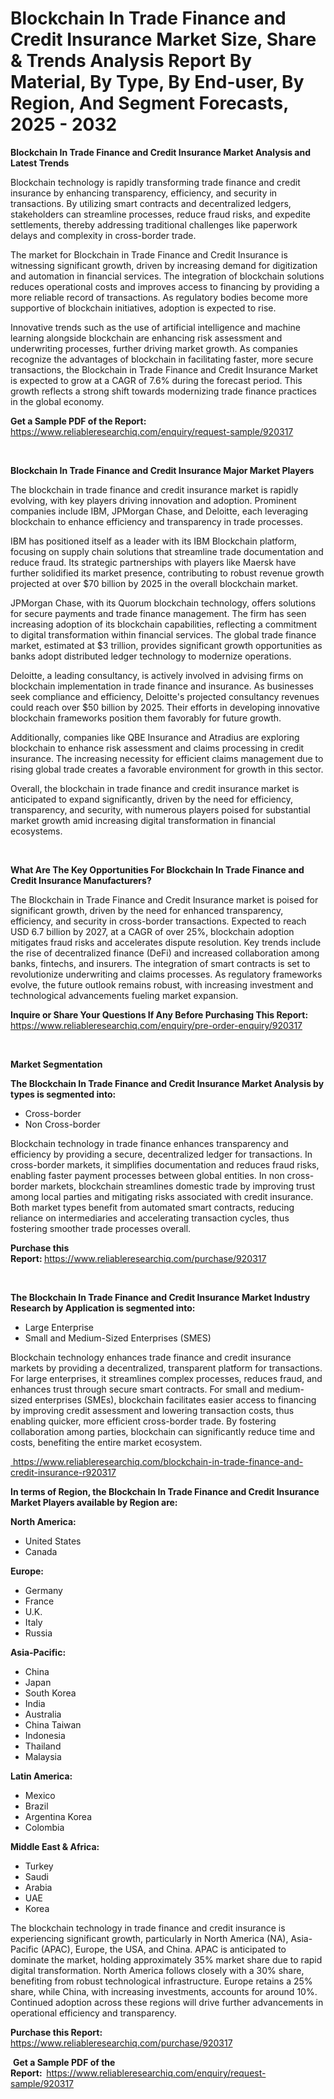 <p><h1>Blockchain In Trade Finance and Credit Insurance Market Size, Share & Trends Analysis Report By Material, By Type, By End-user, By Region, And Segment Forecasts, 2025 - 2032</h1></p><p><strong>Blockchain In Trade Finance and Credit Insurance Market Analysis and Latest Trends</strong></p>
<p><p>Blockchain technology is rapidly transforming trade finance and credit insurance by enhancing transparency, efficiency, and security in transactions. By utilizing smart contracts and decentralized ledgers, stakeholders can streamline processes, reduce fraud risks, and expedite settlements, thereby addressing traditional challenges like paperwork delays and complexity in cross-border trade.</p><p>The market for Blockchain in Trade Finance and Credit Insurance is witnessing significant growth, driven by increasing demand for digitization and automation in financial services. The integration of blockchain solutions reduces operational costs and improves access to financing by providing a more reliable record of transactions. As regulatory bodies become more supportive of blockchain initiatives, adoption is expected to rise.</p><p>Innovative trends such as the use of artificial intelligence and machine learning alongside blockchain are enhancing risk assessment and underwriting processes, further driving market growth. As companies recognize the advantages of blockchain in facilitating faster, more secure transactions, the Blockchain in Trade Finance and Credit Insurance Market is expected to grow at a CAGR of 7.6% during the forecast period. This growth reflects a strong shift towards modernizing trade finance practices in the global economy.</p></p>
<p><strong>Get a Sample PDF of the Report:&nbsp;</strong> <a href="https://www.reliableresearchiq.com/enquiry/request-sample/920317?utm_campaign=2866&utm_medium=2&utm_source=Github&utm_content=ia&utm_term=18042025&utm_id=blockchain-in-trade-finance-and-credit-insurance">https://www.reliableresearchiq.com/enquiry/request-sample/920317</a></p>
<p>&nbsp;</p>
<p><strong>Blockchain In Trade Finance and Credit Insurance Major Market Players</strong></p>
<p><p>The blockchain in trade finance and credit insurance market is rapidly evolving, with key players driving innovation and adoption. Prominent companies include IBM, JPMorgan Chase, and Deloitte, each leveraging blockchain to enhance efficiency and transparency in trade processes.</p><p>IBM has positioned itself as a leader with its IBM Blockchain platform, focusing on supply chain solutions that streamline trade documentation and reduce fraud. Its strategic partnerships with players like Maersk have further solidified its market presence, contributing to robust revenue growth projected at over $70 billion by 2025 in the overall blockchain market.</p><p>JPMorgan Chase, with its Quorum blockchain technology, offers solutions for secure payments and trade finance management. The firm has seen increasing adoption of its blockchain capabilities, reflecting a commitment to digital transformation within financial services. The global trade finance market, estimated at $3 trillion, provides significant growth opportunities as banks adopt distributed ledger technology to modernize operations.</p><p>Deloitte, a leading consultancy, is actively involved in advising firms on blockchain implementation in trade finance and insurance. As businesses seek compliance and efficiency, Deloitte's projected consultancy revenues could reach over $50 billion by 2025. Their efforts in developing innovative blockchain frameworks position them favorably for future growth.</p><p>Additionally, companies like QBE Insurance and Atradius are exploring blockchain to enhance risk assessment and claims processing in credit insurance. The increasing necessity for efficient claims management due to rising global trade creates a favorable environment for growth in this sector.</p><p>Overall, the blockchain in trade finance and credit insurance market is anticipated to expand significantly, driven by the need for efficiency, transparency, and security, with numerous players poised for substantial market growth amid increasing digital transformation in financial ecosystems.</p></p>
<p>&nbsp;</p>
<p><strong>What Are The Key Opportunities For Blockchain In Trade Finance and Credit Insurance Manufacturers?</strong></p>
<p><p>The Blockchain in Trade Finance and Credit Insurance market is poised for significant growth, driven by the need for enhanced transparency, efficiency, and security in cross-border transactions. Expected to reach USD 6.7 billion by 2027, at a CAGR of over 25%, blockchain adoption mitigates fraud risks and accelerates dispute resolution. Key trends include the rise of decentralized finance (DeFi) and increased collaboration among banks, fintechs, and insurers. The integration of smart contracts is set to revolutionize underwriting and claims processes. As regulatory frameworks evolve, the future outlook remains robust, with increasing investment and technological advancements fueling market expansion.</p></p>
<p><strong>Inquire or Share Your Questions If Any Before Purchasing This Report:</strong> <a href="https://www.reliableresearchiq.com/enquiry/pre-order-enquiry/920317?utm_campaign=2866&utm_medium=2&utm_source=Github&utm_content=ia&utm_term=18042025&utm_id=blockchain-in-trade-finance-and-credit-insurance">https://www.reliableresearchiq.com/enquiry/pre-order-enquiry/920317</a></p>
<p>&nbsp;</p>
<p><strong>Market Segmentation</strong></p>
<p><strong>The Blockchain In Trade Finance and Credit Insurance Market Analysis by types is segmented into:</strong></p>
<p><ul><li>Cross-border</li><li>Non Cross-border</li></ul></p>
<p><p>Blockchain technology in trade finance enhances transparency and efficiency by providing a secure, decentralized ledger for transactions. In cross-border markets, it simplifies documentation and reduces fraud risks, enabling faster payment processes between global entities. In non cross-border markets, blockchain streamlines domestic trade by improving trust among local parties and mitigating risks associated with credit insurance. Both market types benefit from automated smart contracts, reducing reliance on intermediaries and accelerating transaction cycles, thus fostering smoother trade processes overall.</p></p>
<p><strong>Purchase this Report:&nbsp;</strong><a href="https://www.reliableresearchiq.com/purchase/920317?utm_campaign=2866&utm_medium=2&utm_source=Github&utm_content=ia&utm_term=18042025&utm_id=blockchain-in-trade-finance-and-credit-insurance">https://www.reliableresearchiq.com/purchase/920317</a></p>
<p>&nbsp;</p>
<p><strong>The Blockchain In Trade Finance and Credit Insurance Market Industry Research by Application is segmented into:</strong></p>
<p><ul><li>Large Enterprise</li><li>Small and Medium-Sized Enterprises (SMES)</li></ul></p>
<p><p>Blockchain technology enhances trade finance and credit insurance markets by providing a decentralized, transparent platform for transactions. For large enterprises, it streamlines complex processes, reduces fraud, and enhances trust through secure smart contracts. For small and medium-sized enterprises (SMEs), blockchain facilitates easier access to financing by improving credit assessment and lowering transaction costs, thus enabling quicker, more efficient cross-border trade. By fostering collaboration among parties, blockchain can significantly reduce time and costs, benefiting the entire market ecosystem.</p></p>
<p><a href="https://www.reliableresearchiq.com/blockchain-in-trade-finance-and-credit-insurance-r920317?utm_campaign=2866&utm_medium=2&utm_source=Github&utm_content=ia&utm_term=18042025&utm_id=blockchain-in-trade-finance-and-credit-insurance">&nbsp;https://www.reliableresearchiq.com/blockchain-in-trade-finance-and-credit-insurance-r920317</a></p>
<p><strong>In terms of Region, the Blockchain In Trade Finance and Credit Insurance Market Players available by Region are:</strong></p>
<p>
    <p> <strong> North America: </strong>
        <ul>
            <li>United States</li>
            <li>Canada</li>
        </ul>
        </p> 
    <p> <strong> Europe: </strong>
        <ul>
            <li>Germany</li>
            <li>France</li>
            <li>U.K.</li>
            <li>Italy</li>
            <li>Russia</li>
        </ul>
        </p> 
    <p> <strong> Asia-Pacific: </strong>
        <ul>
            <li>China</li>
            <li>Japan</li>
            <li>South Korea</li>
            <li>India</li>
            <li>Australia</li>
            <li>China Taiwan</li>
            <li>Indonesia</li>
            <li>Thailand</li>
            <li>Malaysia</li>
        </ul>
        </p> 
    <p> <strong> Latin America: </strong>
        <ul>
            <li>Mexico</li>
            <li>Brazil</li>
            <li>Argentina Korea</li>
            <li>Colombia</li>
        </ul>
        </p> 
    <p> <strong> Middle East & Africa: </strong>
        <ul>
            <li>Turkey</li>
            <li>Saudi</li>
            <li>Arabia</li>
            <li>UAE</li>
            <li>Korea</li>
        </ul>
    </p>
    </p>
<p><p>The blockchain technology in trade finance and credit insurance is experiencing significant growth, particularly in North America (NA), Asia-Pacific (APAC), Europe, the USA, and China. APAC is anticipated to dominate the market, holding approximately 35% market share due to rapid digital transformation. North America follows closely with a 30% share, benefiting from robust technological infrastructure. Europe retains a 25% share, while China, with increasing investments, accounts for around 10%. Continued adoption across these regions will drive further advancements in operational efficiency and transparency.</p></p>
<p><strong>Purchase this Report: </strong><a href="https://www.reliableresearchiq.com/purchase/920317?utm_campaign=2866&utm_medium=2&utm_source=Github&utm_content=ia&utm_term=18042025&utm_id=blockchain-in-trade-finance-and-credit-insurance">https://www.reliableresearchiq.com/purchase/920317</a></p>
<p>&nbsp;<strong>Get a Sample PDF of the Report:&nbsp;&nbsp;</strong><a href="https://www.reliableresearchiq.com/enquiry/request-sample/920317?utm_campaign=2866&utm_medium=2&utm_source=Github&utm_content=ia&utm_term=18042025&utm_id=blockchain-in-trade-finance-and-credit-insurance">https://www.reliableresearchiq.com/enquiry/request-sample/920317</a></p>
<p><strong></strong></p>
<p><p></p><p></p><p></p></p>